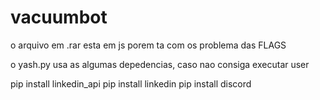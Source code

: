 # vacuumbot


o arquivo em .rar esta em js porem ta com os problema das FLAGS


o yash.py usa as algumas depedencias, caso nao consiga executar user 


pip install linkedin_api
pip install linkedin
pip install discord
